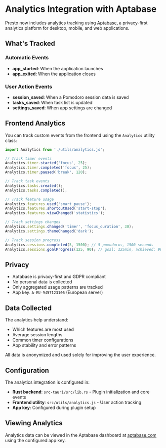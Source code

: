 # Analytics Integration with Aptabase

Presto now includes analytics tracking using [Aptabase](https://aptabase.com), a privacy-first analytics platform for desktop, mobile, and web applications.

## What's Tracked

### Automatic Events
- **app_started**: When the application launches
- **app_exited**: When the application closes

### User Action Events
- **session_saved**: When a Pomodoro session data is saved
- **tasks_saved**: When task list is updated
- **settings_saved**: When app settings are changed

## Frontend Analytics

You can track custom events from the frontend using the `Analytics` utility class:

```javascript
import Analytics from './utils/analytics.js';

// Track timer events
Analytics.timer.started('focus', 25);
Analytics.timer.completed('focus', 25);
Analytics.timer.paused('break', 120);

// Track task events
Analytics.tasks.created();
Analytics.tasks.completed();

// Track feature usage
Analytics.features.used('smart_pause');
Analytics.features.shortcutUsed('start-stop');
Analytics.features.viewChanged('statistics');

// Track settings changes
Analytics.settings.changed('timer', 'focus_duration', 30);
Analytics.settings.themeChanged('dark');

// Track session progress
Analytics.sessions.completed(5, 1500); // 5 pomodoros, 1500 seconds
Analytics.sessions.goalProgress(125, 90); // goal: 125min, achieved: 90min
```

## Privacy

- Aptabase is privacy-first and GDPR compliant
- No personal data is collected
- Only aggregated usage patterns are tracked
- App key: `A-EU-9457123106` (European server)

## Data Collected

The analytics help understand:
- Which features are most used
- Average session lengths
- Common timer configurations
- App stability and error patterns

All data is anonymized and used solely for improving the user experience.

## Configuration

The analytics integration is configured in:
- **Rust backend**: `src-tauri/src/lib.rs` - Plugin initialization and core events
- **Frontend utility**: `src/utils/analytics.js` - User action tracking
- **App key**: Configured during plugin setup

## Viewing Analytics

Analytics data can be viewed in the Aptabase dashboard at [aptabase.com](https://aptabase.com) using the configured app key.
